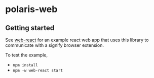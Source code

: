 # polaris-web


##  Getting started

See [web-react](./examples/web-react/src/App.tsx) for an example react web app that uses this library to communicate with a signify browser extension.

To test the example,

- `npm install`
- `npm -w web-react start`
